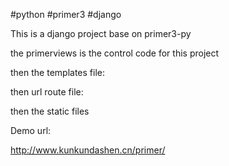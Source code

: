#python #primer3 #django 

This is a django project base on primer3-py

the primerviews is the control code for this project

then the templates file:


then url route file:


then the static files

Demo url:

http://www.kunkundashen.cn/primer/
